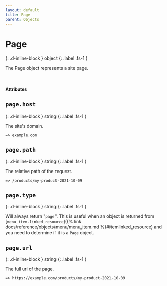 ```yaml
---
layout: default
title: Page
parent: Objects
---
```


# Page
{: .d-inline-block }
object
{: .label .fs-1 }

The Page object represents a site page.

<br>

#### Attributes

## `page.host`
{: .d-inline-block }
string
{: .label .fs-1 }

The site's domain.

`=> example.com`

## `page.path`
{: .d-inline-block }
string
{: .label .fs-1 }

The relative path of the request.

`=> /products/my-product-2021-10-09`

## `page.type`
{: .d-inline-block }
string
{: .label .fs-1 }

Will always return "`page`". This is useful when an object is returned from [`menu_item.linked_resource`]({% link docs/reference/objects/menu/menu_item.md %}#itemlinked_resource) and you need to determine if it is a `Page` object.

## `page.url`
{: .d-inline-block }
string
{: .label .fs-1 }

The full url of the page.

`=> https://example.com/products/my-product-2021-10-09`
